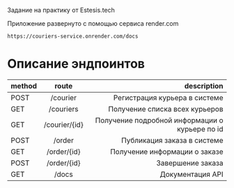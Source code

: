 Задание на практику от Estesis.tech

Приложение развернуто с помощью сервиса render.com
```
https://couriers-service.onrender.com/docs
```

<h1>Описание эндпоинтов</h1>


| method        | route             | description                                     |
|:------------- |:-----------------:| -----------------------------------------------:|
| POST          | /courier          | Регистрация курьера в системе                   |
| GET           | /couriers         | Получение списка всех курьеров                  |
| GET           | /courier/{id}     | Получение подробной информации о курьере по id  |
| POST          | /order            | Публикация заказа в системе                     |
| GET           | /order/{id}       | Получение информации о заказе                   |
| POST          | /order/{id}       | Завершение заказа                               |
| GET           | /docs             | Документация API                                |


